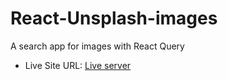 # React-Unsplash-images

A search app for images with React Query

- Live Site URL: [Live server](https://unsplash-dannz-react.netlify.app/)
